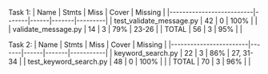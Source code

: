 Task 1:
| Name                     | Stmts | Miss | Cover | Missing |
|--------------------------|-------|------|-------|---------|
| test_validate_message.py | 42    | 0    | 100%  |         |
| validate_message.py      | 14    | 3    | 79%   | 23-26   |
| TOTAL                    | 56    | 3    | 95%   |         |

Task 2:
| Name                   | Stmts | Miss | Cover | Missing   |
|------------------------|-------|------|-------|-----------|
| keyword_search.py      | 22    | 3    | 86%   | 27, 31-34 |
| test_keyword_search.py | 48    | 0    | 100%  |           |
| TOTAL                  | 70    | 3    | 96%   |           |
